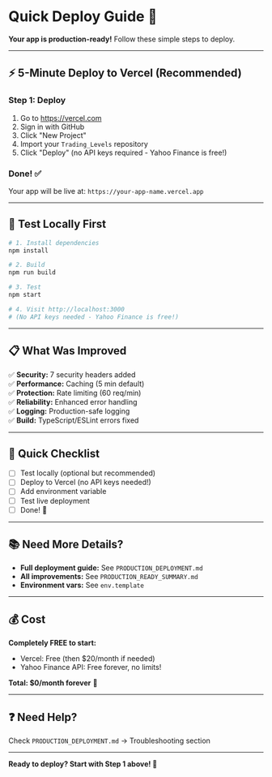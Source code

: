 # Quick Deploy Guide 🚀

**Your app is production-ready!** Follow these simple steps to deploy.

---

## ⚡ 5-Minute Deploy to Vercel (Recommended)

### Step 1: Deploy
1. Go to https://vercel.com
2. Sign in with GitHub
3. Click "New Project"
4. Import your `Trading_Levels` repository
5. Click "Deploy" (no API keys required - Yahoo Finance is free!)

### Done! ✅
Your app will be live at: `https://your-app-name.vercel.app`

---

## 🧪 Test Locally First

```bash
# 1. Install dependencies
npm install

# 2. Build
npm run build

# 3. Test
npm start

# 4. Visit http://localhost:3000
# (No API keys needed - Yahoo Finance is free!)
```

---

## 📋 What Was Improved

✅ **Security:** 7 security headers added  
✅ **Performance:** Caching (5 min default)  
✅ **Protection:** Rate limiting (60 req/min)  
✅ **Reliability:** Enhanced error handling  
✅ **Logging:** Production-safe logging  
✅ **Build:** TypeScript/ESLint errors fixed  

---

## 🎯 Quick Checklist

- [ ] Test locally (optional but recommended)
- [ ] Deploy to Vercel (no API keys needed!)
- [ ] Add environment variable
- [ ] Test live deployment
- [ ] Done! 🎉

---

## 📚 Need More Details?

- **Full deployment guide:** See `PRODUCTION_DEPLOYMENT.md`
- **All improvements:** See `PRODUCTION_READY_SUMMARY.md`
- **Environment vars:** See `env.template`

---

## 💰 Cost

**Completely FREE to start:**
- Vercel: Free (then $20/month if needed)
- Yahoo Finance API: Free forever, no limits!

**Total: $0/month forever** 🎉

---

## ❓ Need Help?

Check `PRODUCTION_DEPLOYMENT.md` → Troubleshooting section

---

**Ready to deploy? Start with Step 1 above! 🚀**

